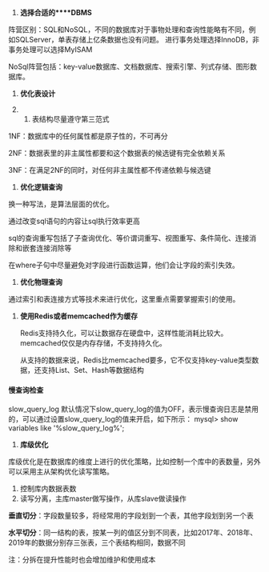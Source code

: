 1. **选择合适的****DBMS**

阵营区别：SQL和NoSQL，不同的数据库对于事物处理和查询性能略有不同，例如SQLServer，单表存储上亿条数据也没有问题。
进行事务处理选择InnoDB，非事务处理可以选择MyISAM

NoSql阵营包括：key-value数据库、文档数据库、搜索引擎、列式存储、图形数据库。

1. **优化表设计**

2. 1. 表结构尽量遵守第三范式

1NF：数据库中的任何属性都是原子性的，不可再分

2NF：数据表里的非主属性都要和这个数据表的候选键有完全依赖关系

3NF：在满足2NF的同时，对任何非主属性都不传递依赖与候选键

1. **优化逻辑查询**

换一种写法，是算法层面的优化。

  通过改变sql语句的内容让sql执行效率更高

sql的查询重写包括了子查询优化、等价谓词重写、视图重写、条件简化、连接消除和嵌套连接消除等

​      在where子句中尽量避免对字段进行函数运算，他们会让字段的索引失效。

 

1. **优化物理查询**

通过索引和表连接方式等技术来进行优化，这里重点需要掌握索引的使用。

1. **使用****Redis****或者****memcached****作为缓存**

   Redis支持持久化，可以让数据存在硬盘中，这样性能消耗比较大。memcached仅仅是内存存储，不支持持久化。

   从支持的数据来说，Redis比memcached要多，它不仅支持key-value类型数据，还支持List、Set、Hash等数据结构

#### 慢查询检查

slow_query_log
默认情况下slow_query_log的值为OFF，表示慢查询日志是禁用的，可以通过设置slow_query_log的值来开启，如下所示：
mysql> show variables  like '%slow_query_log%';

1. **库级优化**

库级优化是在数据库的维度上进行的优化策略，比如控制一个库中的表数量，另外可以采用主从架构优化读写策略。

1. 控制库内数据表数
2. 读写分离，主库master做写操作，从库slave做读操作

 

**垂直切分**：字段数量较多，将经常用的字段划到一个表，其他字段划到另一个表

**水平切分**：同一结构的表，按某一列的值区分到不同表，比如2017年、2018年、2019年的数据分别存三张表，三个表结构相同，数据不同

 

注：分拆在提升性能时也会增加维护和使用成本